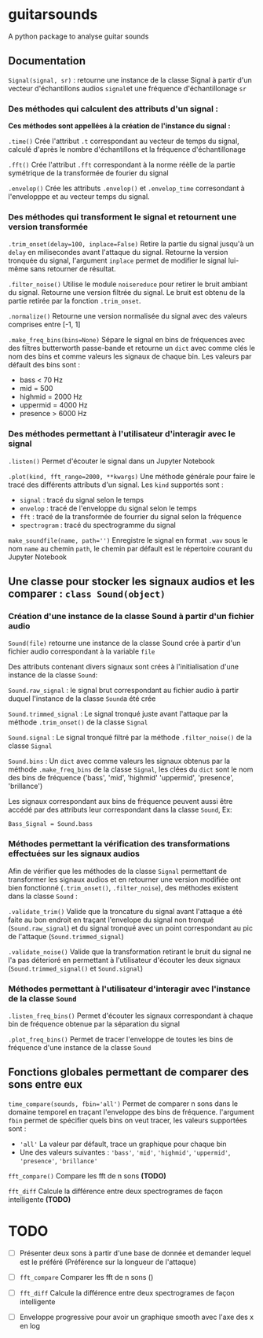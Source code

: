 # guitarsounds

A python package to analyse guitar sounds

## Documentation


`Signal(signal, sr)`  : retourne une instance de la classe Signal à partir d'un vecteur d'échantillons audios `signal`et une fréquence d'échantillonage `sr`


### Des méthodes qui calculent des attributs d'un signal :
**Ces méthodes sont appellées à la création de l'instance du signal :**

`.time()` Crée l'attribut `.t` correspondant au vecteur de temps du signal, calculé d'après le nombre d'échantillons et la fréquence d'échantillonage

`.fft()` Crée l'attribut `.fft` correspondant à la norme réèlle de la partie symétrique de la transformée de fourier du signal

`.envelop()` Crée les attributs `.envelop()` et `.envelop_time` corresondant à l'envelopppe et au vecteur temps du signal.

### Des méthodes qui transforment le signal et retournent une version transformée

`.trim_onset(delay=100, inplace=False)` Retire la partie du signal jusqu'à un `delay` en milisecondes avant l'attaque du signal. Retourne la version tronquée du signal, l'argument `inplace` permet de modifier le signal lui-même sans retourner de résultat.

`.filter_noise()` Utilise le module `noisereduce` pour retirer le bruit ambiant du signal. Retourne une version filtrée du signal. Le bruit est obtenu de la partie retirée par la fonction `.trim_onset`. 

`.normalize()` Retourne une version normalisée du signal avec des valeurs comprises entre [-1, 1]

`.make_freq_bins(bins=None)` Sépare le signal en bins de fréquences avec des filtres butterworth passe-bande et retourne un `dict` avec comme clés le nom des bins et comme valeurs les signaux de chaque bin. Les valeurs par défault des bins sont : 
- bass < 70 Hz
- mid = 500
- highmid = 2000 Hz
- uppermid = 4000 Hz
- presence > 6000 Hz

### Des méthodes permettant à l'utilisateur d'interagir avec le signal

`.listen()` Permet d'écouter le signal dans un Jupyter Notebook

`.plot(kind, fft_range=2000, **kwargs)` Une méthode générale pour faire le tracé des différents attributs d'un signal.  Les `kind` supportés sont : 
- `signal` : tracé du signal selon le temps 
- `envelop` : tracé de l'enveloppe du signal selon le temps
- `fft` : tracé de la transformée de fourrier du signal selon la fréquence
- `spectrogram` : tracé du spectrogramme du signal

`make_soundfile(name, path='')` Enregistre le signal en format `.wav` sous le nom `name` au chemin `path`, le chemin par défault est le répertoire courant du Jupyter Notebook





## Une classe pour stocker les signaux audios et les comparer : `class Sound(object)`

### Création d'une instance de la classe Sound à partir d'un fichier audio 

`Sound(file)` retourne une instance de la classe Sound crée à partir d'un fichier audio correspondant à la variable `file`

Des attributs contenant divers signaux sont crées à l'initialisation d'une instance de la classe `Sound`: 

`Sound.raw_signal` : le signal brut correspondant au fichier audio à partir duquel l'instance de la classe `Sound`a été crée

`Sound.trimmed_signal` : Le signal tronqué juste avant l'attaque par la méthode `.trim_onset()` de la classe `Signal`

`Sound.signal` : Le signal tronqué filtré par la méthode `.filter_noise()` de la classe `Signal`

`Sound.bins` : Un `dict` avec comme valeurs les signaux obtenus par la méthode `.make_freq_bins` de la classe `Signal`, les clées du `dict` sont le nom des bins de fréquence ('bass', 'mid', 'highmid' 'uppermid', 'presence', 'brillance')

Les signaux correspondant aux bins de fréquence peuvent aussi être accédé par des attributs leur correspondant dans la classe `Sound`, Ex:

`Bass_Signal = Sound.bass`

### Méthodes permettant la vérification des transformations effectuées sur les signaux audios

Afin de vérifier que les méthodes de la classe `Signal` permettant de transformer les signaux audios et en retourner une version modifiée ont bien fonctionné (`.trim_onset()`, `.filter_noise`), des méthodes existent dans la classe `Sound` : 

`.validate_trim()` Valide que la troncature du signal avant l'attaque a été faite au bon endroit en traçant l'envelope du signal non tronqué (`Sound.raw_signal`) et du signal tronqué avec un point correspondant au pic de l'attaque (`Sound.trimmed_signal`)

`.validate_noise()` Valide que la transformation retirant le bruit du signal ne l'a pas déterioré en permettant à l'utilisateur d'écouter les deux signaux (`Sound.trimmed_signal()` et `Sound.signal`)

### Méthodes permettant à l'utilisateur d'interagir avec l'instance de la classe `Sound`

`.listen_freq_bins()` Permet d'écouter les signaux correspondant à chaque bin de fréquence obtenue par la séparation du signal

`.plot_freq_bins()` Permet de tracer l'enveloppe de toutes les bins de fréquence d'une instance de la classe `Sound`

## Fonctions globales permettant de comparer des sons entre eux

`time_compare(sounds, fbin='all')` Permet de comparer n sons dans le domaine temporel en traçant l'enveloppe des bins de fréquence. l'argument `fbin` permet de spécifier quels bins on veut tracer, les valeurs supportées sont :
- `'all'` La valeur par défault, trace un graphique pour chaque bin
- Une des valeurs suivantes : `'bass'`, `'mid'`, `'highmid'`, `'uppermid'`, `'presence'`, `'brillance'`

`fft_compare()` Compare les fft de n sons **(TODO)**

`fft_diff` Calcule la différence entre deux spectrogrames de façon intelligente **(TODO)**


# TODO

- [ ] Présenter deux sons à partir d'une base de donnée et demander lequel est le préféré (Préférence sur la longueur de l'attaque)
- [ ] `fft_compare` Comparer les fft de n sons ()
- [ ] `fft_diff` Calcule la différence entre deux spectrogrames de façon intelligente
- [ ] Enveloppe progressive pour avoir un graphique smooth avec l'axe des x en log

